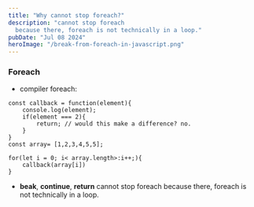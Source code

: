 ```yaml
---
title: "Why cannot stop foreach?"
description: "cannot stop foreach
  because there, foreach is not technically in a loop."
pubDate: "Jul 08 2024"
heroImage: "/break-from-foreach-in-javascript.png"
---
```


### Foreach

- compiler foreach:

```
const callback = function(element){
    console.log(element);
    if(element === 2){
        return; // would this make a difference? no.
    }
}
const array= [1,2,3,4,5,5];

for(let i = 0; i< array.length>:i++;){
    callback(array[i])
}
```

- **beak**, **continue**, **return** cannot stop foreach
  because there, foreach is not technically in a loop.

